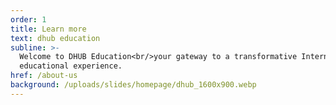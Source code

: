 ```yaml
---
order: 1
title: Learn more
text: dhub education
subline: >-
  Welcome to DHUB Education<br/>your gateway to a transformative International
  educational experience. 
href: /about-us
background: /uploads/slides/homepage/dhub_1600x900.webp
---
```


